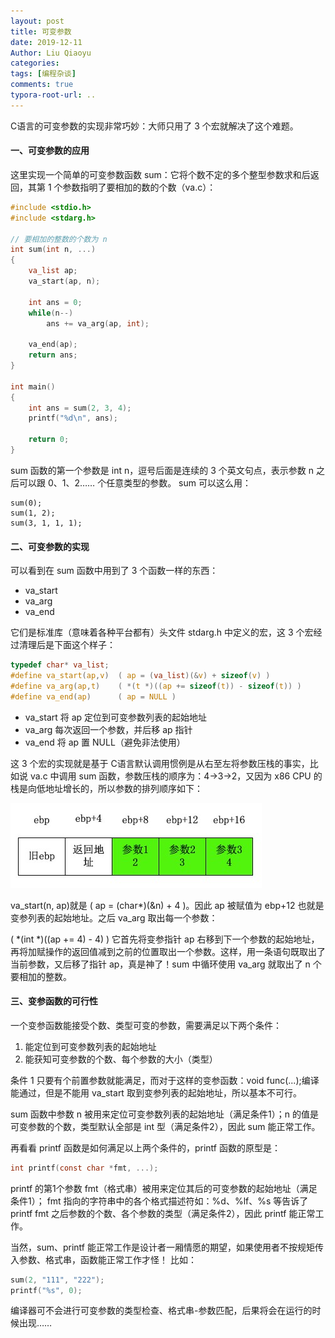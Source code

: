 ```yaml
---
layout: post
title: 可变参数
date: 2019-12-11
Author: Liu Qiaoyu
categories: 
tags: [编程杂谈]
comments: true
typora-root-url: ..
---
```


C语言的可变参数的实现非常巧妙：大师只用了 3 个宏就解决了这个难题。

#### 一、可变参数的应用

这里实现一个简单的可变参数函数 sum：它将个数不定的多个整型参数求和后返回，其第 1 个参数指明了要相加的数的个数（va.c）：

```c
#include <stdio.h>
#include <stdarg.h>

// 要相加的整数的个数为 n
int sum(int n, ...)
{
    va_list ap;
    va_start(ap, n);

    int ans = 0;
    while(n--)
        ans += va_arg(ap, int);

    va_end(ap);
    return ans;
}

int main()
{
    int ans = sum(2, 3, 4);
    printf("%d\n", ans);

    return 0;
}
```

sum 函数的第一个参数是 int n，逗号后面是连续的 3 个英文句点，表示参数 n 之后可以跟 0、1、2…… 个任意类型的参数。
sum 可以这么用：

	sum(0);
	sum(1, 2);
	sum(3, 1, 1, 1);

#### 二、可变参数的实现

可以看到在 sum 函数中用到了 3 个函数一样的东西：

- va\_start
- va\_arg
- va\_end

它们是标准库（意味着各种平台都有）头文件 stdarg.h 中定义的宏，这 3 个宏经过清理后是下面这个样子：

```c
typedef char* va_list;
#define va_start(ap,v)  ( ap = (va_list)(&v) + sizeof(v) )
#define va_arg(ap,t)    ( *(t *)((ap += sizeof(t)) - sizeof(t)) )
#define va_end(ap)      ( ap = NULL )
```

* va\_start 将 ap 定位到可变参数列表的起始地址
* va\_arg 每次返回一个参数，并后移 ap 指针
* va\_end 将 ap 置 NULL（避免非法使用）

这 3 个宏的实现就是基于 C语言默认调用惯例是从右至左将参数压栈的事实，比如说 va.c 中调用 sum 函数，参数压栈的顺序为：4->3->2，又因为 x86 CPU 的栈是向低地址增长的，所以参数的排列顺序如下：

![args](/images/2019-12-11-varargs/1.jpg)

va\_start(n, ap)就是 ( ap = (char*)(&n) + 4 )。因此 ap 被赋值为 ebp+12 也就是变参列表的起始地址。之后 va\_arg  取出每一个参数：

( *(int *)((ap += 4) - 4) )
它首先将变参指针 ap 右移到下一个参数的起始地址，再将加赋操作的返回值减到之前的位置取出一个参数。这样，用一条语句既取出了当前参数，又后移了指针 ap，真是神了！sum 中循环使用 va\_arg 就取出了 n 个要相加的整数。

#### 三、变参函数的可行性

一个变参函数能接受个数、类型可变的参数，需要满足以下两个条件：

1. 能定位到可变参数列表的起始地址
2. 能获知可变参数的个数、每个参数的大小（类型）

条件 1 只要有个前置参数就能满足，而对于这样的变参函数：void func(...);编译能通过，但是不能用 va_start 取到变参列表的起始地址，所以基本不可行。

sum 函数中参数 n 被用来定位可变参数列表的起始地址（满足条件1）；n 的值是可变参数的个数，类型默认全部是 int 型（满足条件2），因此 sum 能正常工作。

再看看 printf 函数是如何满足以上两个条件的，printf 函数的原型是：

```c
int printf(const char *fmt, ...);
```

printf 的第1个参数 fmt（格式串）被用来定位其后的可变参数的起始地址（满足条件1）；
fmt 指向的字符串中的各个格式描述符如：%d、%lf、%s 等告诉了 printf fmt 之后参数的个数、各个参数的类型（满足条件2），因此 printf 能正常工作。


当然，sum、printf 能正常工作是设计者一厢情愿的期望，如果使用者不按规矩传入参数、格式串，函数能正常工作才怪！
比如：

```c
sum(2, "111", "222");
printf("%s", 0);
```

编译器可不会进行可变参数的类型检查、格式串-参数匹配，后果将会在运行的时候出现……
